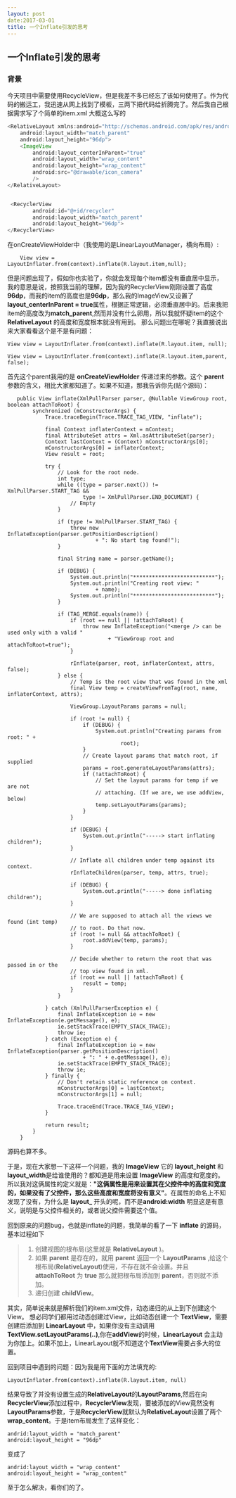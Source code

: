 ```yaml
---
layout: post
date:2017-03-01
title: 一个Inflate引发的思考
---
```

## 一个Inflate引发的思考
### 背景
今天项目中需要使用RecycleView，但是我差不多已经忘了该如何使用了。作为代码的搬运工，我迅速从网上找到了模板，三两下把代码给折腾完了。然后我自己根据需求写了个简单的item.xml 大概这么写的
```java
<RelativeLayout xmlns:android="http://schemas.android.com/apk/res/android"
    android:layout_width="match_parent"
    android:layout_height="96dp">
    <ImageView
        android:layout_centerInParent="true"
        android:layout_width="wrap_content"
        android:layout_height="wrap_content"
        android:src="@drawable/icon_camera"
        />
</RelativeLayout>


 <RecyclerView
        android:id="@+id/recycler"
        android:layout_width="match_parent"
        android:layout_height="96dp">
</RecyclerView>
```
在onCreateViewHolder中（我使用的是LinearLayoutManager，横向布局）:
```
    View view = LayoutInflater.from(context).inflate(R.layout.item,null);
```
但是问题出现了，假如你也实验了，你就会发现每个item都没有垂直居中显示，我的意思是说，按照我当前的理解，因为我的RecyclerView刚刚设置了高度**96dp**，而我的item的高度也是**96dp**，那么我的ImageView又设置了**layout_centerInParent = true**属性，根据正常逻辑，必须垂直居中的。后来我把item的高度改为**match_parent**,然而并没有什么卵用，所以我就怀疑item的这个 **RelativeLayout** 的高度和宽度根本就没有用到。
那么问题出在哪呢？我直接说出来大家看看这个是不是有问题：
```
View view = LayoutInflater.from(context).inflate(R.layout.item, null);
```
```
View view = LayoutInflater.from(context).inflate(R.layout.item,parent, false);
```
首先这个parent我用的是 **onCreateViewHolder** 传递过来的参数。这个 **parent**参数的含义，相比大家都知道了。如果不知道，那我告诉你先(贴个源码)：
```
   public View inflate(XmlPullParser parser, @Nullable ViewGroup root, boolean attachToRoot) {
        synchronized (mConstructorArgs) {
            Trace.traceBegin(Trace.TRACE_TAG_VIEW, "inflate");

            final Context inflaterContext = mContext;
            final AttributeSet attrs = Xml.asAttributeSet(parser);
            Context lastContext = (Context) mConstructorArgs[0];
            mConstructorArgs[0] = inflaterContext;
            View result = root;

            try {
                // Look for the root node.
                int type;
                while ((type = parser.next()) != XmlPullParser.START_TAG &&
                        type != XmlPullParser.END_DOCUMENT) {
                    // Empty
                }

                if (type != XmlPullParser.START_TAG) {
                    throw new InflateException(parser.getPositionDescription()
                            + ": No start tag found!");
                }

                final String name = parser.getName();
                
                if (DEBUG) {
                    System.out.println("**************************");
                    System.out.println("Creating root view: "
                            + name);
                    System.out.println("**************************");
                }

                if (TAG_MERGE.equals(name)) {
                    if (root == null || !attachToRoot) {
                        throw new InflateException("<merge /> can be used only with a valid "
                                + "ViewGroup root and attachToRoot=true");
                    }

                    rInflate(parser, root, inflaterContext, attrs, false);
                } else {
                    // Temp is the root view that was found in the xml
                    final View temp = createViewFromTag(root, name, inflaterContext, attrs);

                    ViewGroup.LayoutParams params = null;

                    if (root != null) {
                        if (DEBUG) {
                            System.out.println("Creating params from root: " +
                                    root);
                        }
                        // Create layout params that match root, if supplied
                        params = root.generateLayoutParams(attrs);
                        if (!attachToRoot) {
                            // Set the layout params for temp if we are not
                            // attaching. (If we are, we use addView, below)
                            temp.setLayoutParams(params);
                        }
                    }

                    if (DEBUG) {
                        System.out.println("-----> start inflating children");
                    }

                    // Inflate all children under temp against its context.
                    rInflateChildren(parser, temp, attrs, true);

                    if (DEBUG) {
                        System.out.println("-----> done inflating children");
                    }

                    // We are supposed to attach all the views we found (int temp)
                    // to root. Do that now.
                    if (root != null && attachToRoot) {
                        root.addView(temp, params);
                    }

                    // Decide whether to return the root that was passed in or the
                    // top view found in xml.
                    if (root == null || !attachToRoot) {
                        result = temp;
                    }
                }

            } catch (XmlPullParserException e) {
                final InflateException ie = new InflateException(e.getMessage(), e);
                ie.setStackTrace(EMPTY_STACK_TRACE);
                throw ie;
            } catch (Exception e) {
                final InflateException ie = new InflateException(parser.getPositionDescription()
                        + ": " + e.getMessage(), e);
                ie.setStackTrace(EMPTY_STACK_TRACE);
                throw ie;
            } finally {
                // Don't retain static reference on context.
                mConstructorArgs[0] = lastContext;
                mConstructorArgs[1] = null;

                Trace.traceEnd(Trace.TRACE_TAG_VIEW);
            }

            return result;
        }
    }
```
源码也算不多。

于是，现在大家想一下这样一个问题，我的 **ImageView** 它的 **layout_height** 和 **layout_width**是给谁使用的？都知道是用来设置 **ImageView** 的高度和宽度的。所以我对这俩属性的定义就是：**"这俩属性是用来设置其在父控件中的高度和宽度的，如果没有了父控件，那么这些高度和宽度将没有意义"**。在属性的命名上不知发现了没有，为什么是 **layout_** 开头的呢，而不是**android:width** 明显这是有意义，说明是与父控件相关的，或者说父控件需要这个值。

回到原来的问题bug，也就是inflate的问题，我简单的看了一下 **inflate** 的源码，基本过程如下
>1. 创建视图的根布局(这里就是 **RelativeLayout** )。
>2. 如果 **parent** 是存在的，就用 **parent** 返回一个 **LayoutParams** ,给这个根布局(**RelativeLayout**)使用，不存在就不会设置。并且 **attachToRoot** 为 **true** 那么就把根布局添加到 **parent**，否则就不添加。
>3. 递归创建 **childView**。

其实，简单说来就是解析我们的item.xml文件，动态递归的从上到下创建这个View。
想必同学们都用过动态创建过View，比如动态创建一个 **TextView**，需要创建后添加到 **LinearLayout** 中，如果你没有主动调用 **TextView.setLayoutParams(..)**,你在**addView**的时候，**LinearLayout** 会主动为你加上。如果不加上，LinearLayout就不知道这个**TextView**需要占多大的位置。

回到项目中遇到的问题：因为我是用下面的方法填充的:
```
LayoutInflater.from(context).inflate(R.layout.item, null)
```
结果导致了并没有设置生成的**RelativeLayout**的**LayoutParams**,然后在向**RecyclerView**添加过程中，**RecyclerView**发现，要被添加的View竟然没有**LayoutParams**参数，于是**RecyclerView**就默认为**RelativeLayout**设置了两个**wrap_content**。于是item布局发生了这样变化：
```
andrid:layout_width = "match_parent"
android:layout_height = "96dp"
```
变成了
```
andrid:layout_width = "wrap_content"
android:layout_height = "wrap_content"
```

至于怎么解决，看你们的了。
